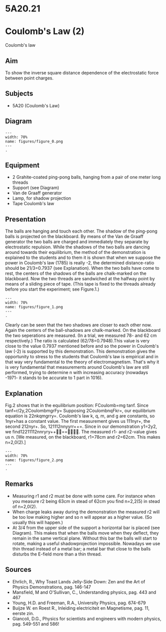 # 5A20.21 
  # Coulomb's Law (2) 
 Coulomb's law   
  
## Aim   
 To show the inverse square distance dependence of the electrostatic force between point charges.    
  
## Subjects   
* 5A20 (Coulomb's Law)   

## Diagram
   
```{figure} figures/figure_0.png  
---  
width: 70%  
name: figures/figure_0.png  
---  
. 
```

## Equipment
 *  2 Grahite-coated ping-pong balls, hanging from a pair of one meter long threads 
 *  Support (see Diagram) 
 *  Van de Graaff generator 
 *  Lamp, for shadow projection 
 *  Tape Coulomb's law
    
  
## Presentation   
 The balls are hanging and touch each other. The shadow of the ping-pong balls is projected on the blackboard. By means of the Van de Graaff generator the two balls are charged and immediately they separate by electrostatic repulsion. While the shadows of the two balls are dancing around towards their equilibrium, the method of the demonstration is explained to the students and to them it is shown that when we suppose the power in Coulomb's law (1785) is really -2, the determined distance-ratio should be 21/3=0.7937 (see Explanation). When the two balls have come to rest, the centers of the shadows of the balls are chalk-marked on the blackboard. Now the two threads are sandwiched at the halfway point by means of a sliding piece of tape. (This tape is fixed to the threads already before you start the experiment; see Figure.1.)    
```{figure} figures/figure_1.png  
---  
width: 70%  
name: figures/figure_1.png  
---  
. 
```
 Clearly can be seen that the two shadows are closer to each other now. Again the centers of the ball-shadows are chalk-marked. On the blackboard the two seperations are measured. (In a trial, we measured 78- and 62 cm respectively.) The ratio is calculated (62/78=0.7948).This value is very close to the value 0.7937 mentioned before and so the power in Coulomb's law (-2) is supported by this demonstration. This demonstration gives the opportunity to stress to the students that Coulomb's law is empirical and in that way very fundamental to the theory of electromagnetism. That's why it is very fundamental that measurements around Coulomb's law are still performed, trying to determine n with increasing accuracy (nowadays -1971- it stands to be accurate to 1 part in 1016).    
  
## Explanation   
 Fig.2 shows that in the equilibrium position: FCoulomb=mg tanf. Since tanf=r/2y,2CoulombmgrFy=  Supposing 2CoulombnqFkr=, our equilibrium equation is 22nkqmgrry=. Coulomb's law k, q, m, and g are constants, so 1nyr+has a constant value. The first measurement gives us 111nyr+, the second 212nyr+. So, 121112nnyyrr++=. Since in our demonstration y1=2y2, we find12211112nnryry++==. The measured r1- and r2-value gives us n. [We measured, on the blackboard, r1=78cm and r2=62cm. This makes n=2,0(2).]    
```{figure} figures/figure_2.png  
---  
width: 70%  
name: figures/figure_2.png  
---  
. 
```
   
  
## Remarks
 *  Measuring r1 and r2 must be done with some care. For instance when you measure r2 being 63cm in stead of 62cm you find n=2,2(5) in stead of n=2,0(2). 
 *  When charge leaks away during the demonstration the measured r2 will be too low making higher and so n will appear as a higher value. (So usually this will happen.) 
 *  At 3/4 from the upper side of the support a horizontal bar is placed (see Diagram). This makes that when the balls move when they deflect, they remain in the same vertical plane. Without this bar the balls will start to rotate, making a useful shadowprojection impossible. Nowadays we use thin thread instead of a metal bar; a metal bar that close to the balls disturbs the E-field more than a thin thread.
    
  
## Sources
 *  Ehrlich, R., Why Toast Lands Jelly-Side Down: Zen and the Art of Physics Demonstrations, pag. 146-147 
 *  Mansfield, M and O'Sullivan, C., Understanding physics, pag. 443 and 467 
 *  Young, H.D. and Freeman, R.A., University Physics, pag. 674-679 
 *  Buijze W. en Roest R., Inleiding electriciteit en Magnetisme, pag. 11, eerste zin. 
 *  Giancoli, D.G., Physics for scientists and engineers with modern physics, pag. 549-551 and 586!
     